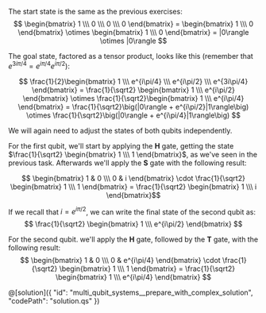 ﻿The start state is the same as the previous exercises:
$$ \begin{bmatrix} 1 \\\ 0 \\\ 0 \\\ 0 \end{bmatrix} = \begin{bmatrix} 1 \\\ 0 \end{bmatrix} \otimes \begin{bmatrix} 1 \\\ 0 \end{bmatrix} = |0\rangle \otimes |0\rangle $$

The goal state, factored as a tensor product, looks like this (remember that $e^{3i\pi/4} = e^{i\pi/4} e^{i\pi/2}$):

$$
\frac{1}{2}\begin{bmatrix} 1 \\\ e^{i\pi/4} \\\ e^{i\pi/2} \\\ e^{3i\pi/4} \end{bmatrix} =
\frac{1}{\sqrt2} \begin{bmatrix} 1 \\\ e^{i\pi/2} \end{bmatrix} \otimes \frac{1}{\sqrt2}\begin{bmatrix} 1 \\\ e^{i\pi/4} \end{bmatrix} =
\frac{1}{\sqrt2}\big(|0\rangle + e^{i\pi/2}|1\rangle\big) \otimes \frac{1}{\sqrt2}\big(|0\rangle + e^{i\pi/4}|1\rangle\big) $$

We will again need to adjust the states of both qubits independently.

For the first qubit, we'll start by applying the **H** gate, getting the state $\frac{1}{\sqrt2} \begin{bmatrix} 1 \\\ 1 \end{bmatrix}$, as we've seen in the previous task. Afterwards we'll apply the **S** gate with the following result:

$$ \begin{bmatrix} 1 & 0 \\\ 0 & i \end{bmatrix} \cdot \frac{1}{\sqrt2} \begin{bmatrix} 1 \\\ 1 \end{bmatrix} = \frac{1}{\sqrt2} \begin{bmatrix} 1 \\\ i \end{bmatrix}$$

If we recall that $i = e^{i\pi/2}$, we can write the final state of the second qubit as:
$$ \frac{1}{\sqrt2} \begin{bmatrix} 1 \\\ e^{i\pi/2} \end{bmatrix} $$

For the second qubit. we'll apply the **H** gate, followed by the **T** gate, with the following result:
$$ \begin{bmatrix} 1 & 0 \\\ 0 & e^{i\pi/4} \end{bmatrix} \cdot \frac{1}{\sqrt2} \begin{bmatrix} 1 \\\ 1 \end{bmatrix} = \frac{1}{\sqrt2} \begin{bmatrix} 1 \\\ e^{i\pi/4} \end{bmatrix} $$

@[solution]({
"id": "multi_qubit_systems__prepare_with_complex_solution",
"codePath": "solution.qs"
})

